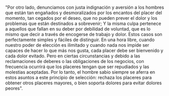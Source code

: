 "Por otro lado, denunciamos con justa indignación y aversión a los hombres que están tan engañados 
y desmoralizados por los encantos del placer del momento, tan cegados por el deseo, que no pueden 
prever el dolor y los problemas que están destinados a sobrevenir; Y la misma culpa pertenece a 
aquellos que fallan en su deber por debilidad de voluntad, que es lo mismo que decir a través de 
encogerse de trabajo y dolor. Estos casos son perfectamente simples y fáciles de distinguir. En 
una hora libre, cuando nuestro poder de elección es ilimitado y cuando nada nos impide ser capaces
 de hacer lo que más nos gusta, cada placer debe ser bienvenido y cada dolor evitado. Pero en 
 ciertas circunstancias y debido a las reclamaciones de deberes o las obligaciones de los negocios,
  con frecuencia ocurrirá que los placeres tengan que ser repudiados y las molestias aceptadas. Por
   lo tanto, el hombre sabio siempre se aferra en estos asuntos a este principio de selección: 
   rechaza los placeres para obtener otros placeres mayores, o bien soporta dolores para evitar 
   dolores peores".

